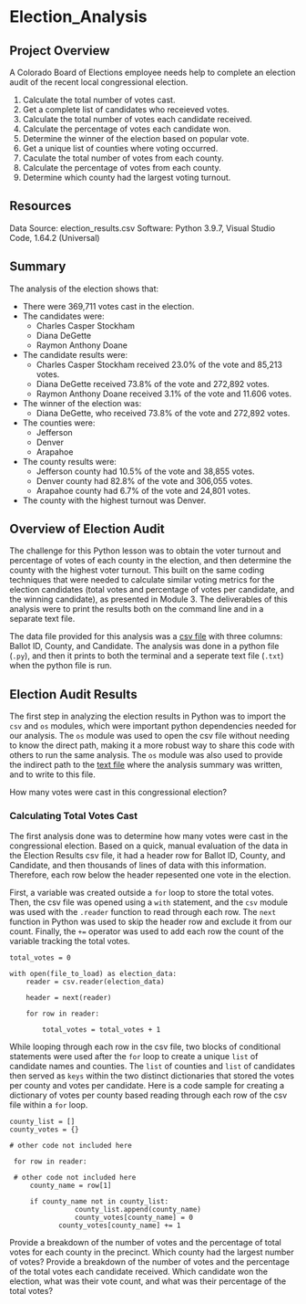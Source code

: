 # Election_Analysis

## Project Overview
A Colorado Board of Elections employee needs help to complete an election audit of the recent local congressional election.

1. Calculate the total number of votes cast.
2. Get a complete list of candidates who receieved votes.
3. Calculate the total number of votes each candidate received.
4. Calculate the percentage of votes each candidate won.
5. Determine the winner of the election based on popular vote.
6. Get a unique list of counties where voting occurred. 
7. Caculate the total number of votes from each county. 
8. Calculate the percentage of votes from each county.
9. Determine which county had the largest voting turnout.


## Resources
Data Source: election_results.csv
Software: Python 3.9.7, Visual Studio Code, 1.64.2 (Universal)

## Summary
The analysis of the election shows that:
- There were 369,711 votes cast in the election.
- The candidates were:
    - Charles Casper Stockham
    - Diana DeGette
    - Raymon Anthony Doane
- The candidate results were:
    - Charles Casper Stockham received 23.0% of the vote and 85,213 votes.
    - Diana DeGette received 73.8% of the vote and 272,892 votes.
    - Raymon Anthony Doane received 3.1% of the vote and 11.606 votes.
- The winner of the election was:
    - Diana DeGette, who received 73.8% of the vote and 272,892 votes.
- The counties were:
    - Jefferson
    - Denver
    - Arapahoe
- The county results were:
    - Jefferson county had 10.5% of the vote and 38,855 votes.
    - Denver county had 82.8% of the vote and 306,055 votes.
    - Arapahoe county had 6.7% of the vote and 24,801 votes.
- The county with the highest turnout was Denver.

## Overview of Election Audit
The challenge for this Python lesson was to obtain the voter turnout and percentage of votes of each county in the election, and then determine the county with the highest voter turnout. This built on the same coding techniques that were needed to calculate similar voting metrics for the election candidates (total votes and percentage of votes per candidate, and the winning candidate), as presented in Module 3.  The deliverables of this analysis were to print the results both on the command line and in a separate text file. 

The data file provided for this analysis was a [csv file](Resources/election_results.csv) with three columns: Ballot ID, County, and Candidate. The analysis was done in a python file (`.py`), and then it prints to both the terminal and a seperate text file (`.txt`) when the python file is run. 


## Election Audit Results

The first step in analyzing the election results in Python was to import the `csv` and `os` modules, which were important python dependencies needed for our analysis. The `os` module was used to open the csv file without needing to know the direct path, making it a more robust way to share this code with others to run the same analysis. The `os` module was also used to provide the indirect path to the [text file](analysis/election_analysis.txt) where the analysis summary was written, and to write to this file.


How many votes were cast in this congressional election?
### Calculating Total Votes Cast

The first analysis done was to determine how many votes were cast in the congressional election. Based on a quick, manual evaluation of the data in the Election Results csv file, it had a header row for Ballot ID, County, and Candidate, and then thousands of lines of data with this information. Therefore, each row below the header repesented one vote in the election. 

First, a variable was created outside a `for` loop to store the total votes. Then, the csv file was opened using a `with` statement, and the `csv` module was used with the `.reader` function to read through each row. The `next` function in Python was used to skip the header row and exclude it from our count. Finally, the `+=` operator was used to add each row the count of the variable tracking the total votes. 

```
total_votes = 0

with open(file_to_load) as election_data:
    reader = csv.reader(election_data)

    header = next(reader)

    for row in reader:

        total_votes = total_votes + 1
```

While looping through each row in the csv file, two blocks of conditional statements were used after the `for` loop to create a unique `list` of candidate names and counties. The `list` of counties and `list` of candidates then served as `keys` within the two distinct dictionaries that stored the votes per county and votes per candidate. Here is a code sample for creating a dictionary of votes per county based reading through each row of the csv file within a `for` loop.

```
county_list = []
county_votes = {}

# other code not included here

 for row in reader:
 
 # other code not included here
     county_name = row[1]
     
     if county_name not in county_list:
                county_list.append(county_name)
                county_votes[county_name] = 0
            county_votes[county_name] += 1
```

Provide a breakdown of the number of votes and the percentage of total votes for each county in the precinct.
Which county had the largest number of votes?
Provide a breakdown of the number of votes and the percentage of the total votes each candidate received.
Which candidate won the election, what was their vote count, and what was their percentage of the total votes?




